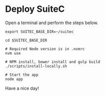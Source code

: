 # Deploy SuiteC

Open a terminal and perform the steps below.

```
export SUITEC_BASE_DIR=~/suitec

cd $SUITEC_BASE_DIR

# Required Node version is in .nvmrc
nvm use

# NPM install, bower install and gulp build
./scripts/install-locally.sh

# Start the app
node app
```

Have a nice day!

